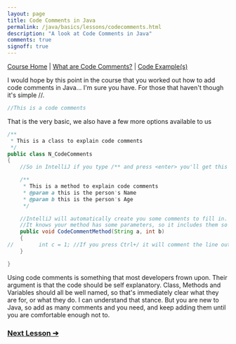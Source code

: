 ```yaml
---
layout: page
title: Code Comments in Java
permalink: /java/basics/lessons/codecomments.html
description: "A look at Code Comments in Java"
comments: true
signoff: true
---
```

[Course Home](../../course) \| [What are Code Comments?](/programming/lessons/codecomments) \| [Code Example(s)](https://github.com/FriendlyTester/Free-Java-Basics-Course/blob/master/src/test/java/lessons/N_CodeComments.java)

I would hope by this point in the course that you worked out how to add code comments in Java... I'm sure you have. For those that haven't though it's simple //.

```java
//This is a code comments
```

That is the very basic, we also have a few more options available to us
```java
/**
 * This is a class to explain code comments
 */
public class N_CodeComments
{
    //So in IntelliJ if you type /** and press <enter> you'll get this

    /**
     * This is a method to explain code comments
     * @param a this is the person's Name
     * @param b this is the person's Age
     */

    //IntelliJ will automatically create you some comments to fill in.
    //It knows your method has some parameters, so it includes them so you can add some context
    public void CodeCommentMethod(String a, int b)
    {
//        int c = 1; //If you press Ctrl+/ it will comment the line out/in
    }

}
```

Using code comments is something that most developers frown upon. Their argument is that the code should be self explanatory. Class, Methods and Variables should all be well named, so that's immediately clear what they are for, or what they do. I can understand that stance. But you are new to Java, so add as many comments and you need, and keep adding them until you are comfortable enough not to.

### [Next Lesson &#10132;](../lessons/debugging)